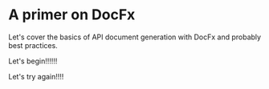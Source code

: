 # A primer on DocFx


<!--more-->

Let's cover the basics of API document generation with DocFx and probably best practices.

Let's begin!!!!!!

Let's try again!!!!

